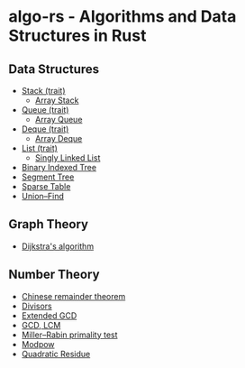# algo-rs - Algorithms and Data Structures in Rust

## Data Structures
- [Stack (trait)](src/data_structures/stack/mod.rs)
  - [Array Stack](src/data_structures/stack/array_stack.rs)
- [Queue (trait)](src/data_structures/queue/mod.rs)
  - [Array Queue](src/data_structures/queue/array_queue.rs)
- [Deque (trait)](src/data_structures/deque/mod.rs)
  - [Array Deque](src/data_structures/deque/array_deque.rs)
- [List (trait)](src/data_structures/list/mod.rs)
  - [Singly Linked List](src/data_structures/list/single_linked_list.rs)
- [Binary Indexed Tree](src/data_structures/binary_indexed_tree.rs)
- [Segment Tree](src/data_structures/segment_tree.rs)
- [Sparse Table](src/data_structures/sparse_table.rs)
- [Union–Find](src/data_structures/union_find.rs)

<!-- ## Dynamic Optimization -->

<!-- ## Geometry -->

## Graph Theory
- [Dijkstra's algorithm](src/graph_theory/dijkstra.rs)

<!-- ### Greedy -->

<!-- ### Linear Algebra -->

<!-- ### Machine Learning  -->

## Number Theory 
- [Chinese remainder theorem](src/number_theory/chinese_remainder_theorem.rs)
- [Divisors](src/number_theory/divisors.rs)
- [Extended GCD](src/number_theory/extended_gcd.rs)
- [GCD, LCM](src/number_theory/gcd_lcm.rs)
- [Miller–Rabin primality test](src/number_theory/miller_rabin_primality_test.rs)
- [Modpow](src/number_theory/modpow.rs)
- [Quadratic Residue](src/number_theory/quadratic_residue.rs)

<!-- ### Numerical Analysis -->

<!-- ### Quantum -->

<!-- ### Signal Processing -->

<!-- ### Sort -->

<!-- ### String -->

<!-- ### Misc -->
